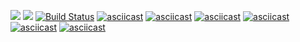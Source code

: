 <a href="https://codeclimate.com/github/Behemothhh/project-lvl1-s344/maintainability"><img src="https://api.codeclimate.com/v1/badges/4f533bc31f1494eff080/maintainability" /></a>
<a href="https://codeclimate.com/github/Behemothhh/project-lvl1-s344/test_coverage"><img src="https://api.codeclimate.com/v1/badges/4f533bc31f1494eff080/test_coverage" /></a>
[![Build Status](https://travis-ci.com/Behemothhh/project-lvl1-s344.svg?branch=master)](https://travis-ci.com/Behemothhh/project-lvl1-s344)
[![asciicast](https://asciinema.org/a/fccProPWZ2ImhsQIdsCbaoCRe.png)](https://asciinema.org/a/fccProPWZ2ImhsQIdsCbaoCRe)
[![asciicast](https://asciinema.org/a/UafdlvClDlmzvlHAklLeEoYht.png)](https://asciinema.org/a/UafdlvClDlmzvlHAklLeEoYht)
[![asciicast](https://asciinema.org/a/en5dURvAcQR4ga3zao9lCwh28.png)](https://asciinema.org/a/en5dURvAcQR4ga3zao9lCwh28)
[![asciicast](https://asciinema.org/a/YQlEaiX6kQwYNzWP32fYxzjvm.png)](https://asciinema.org/a/YQlEaiX6kQwYNzWP32fYxzjvm)
[![asciicast](https://asciinema.org/a/mboxUznXGYEu5CS9h9fnXS51v.png)](https://asciinema.org/a/mboxUznXGYEu5CS9h9fnXS51v)
[![asciicast](https://asciinema.org/a/pBXZ7ZyLaIFCcSxOy6rAVQCNM.png)](https://asciinema.org/a/pBXZ7ZyLaIFCcSxOy6rAVQCNM)

